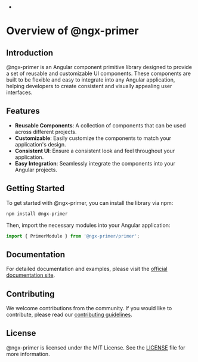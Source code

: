 -

# Overview of @ngx-primer

## Introduction

@ngx-primer is an Angular component primitive library designed to provide a set of reusable and customizable UI components. These components are built to be flexible and easy to integrate into any Angular application, helping developers to create consistent and visually appealing user interfaces.

## Features

- **Reusable Components**: A collection of components that can be used across different projects.
- **Customizable**: Easily customize the components to match your application's design.
- **Consistent UI**: Ensure a consistent look and feel throughout your application.
- **Easy Integration**: Seamlessly integrate the components into your Angular projects.

## Getting Started

To get started with @ngx-primer, you can install the library via npm:

```bash
npm install @ngx-primer
```

Then, import the necessary modules into your Angular application:

```typescript
import { PrimerModule } from '@ngx-primer/primer';
```

## Documentation

For detailed documentation and examples, please visit the [official documentation site](https://ngx-primer.example.com).

## Contributing

We welcome contributions from the community. If you would like to contribute, please read our [contributing guidelines](https://ngx-primer.example.com/contributing).

## License

@ngx-primer is licensed under the MIT License. See the [LICENSE](https://ngx-primer.example.com/license) file for more information.
